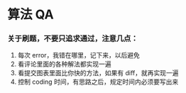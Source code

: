 # 算法 QA

### 关于刷题，不要只追求通过，注意几点：
1. 每次 error，我错在哪里，记下来，以后避免
2. 看评论里面的各种解法都实现一遍
3. 看提交图表里面比你快的方法，如果有 diff，就再实现一遍
4. 控制 coding 时间，有思路之后，规定时间内必须要写出来